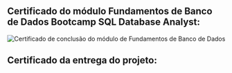 ## Certificado do módulo Fundamentos de Banco de Dados Bootcamp SQL Database Analyst:

![Certificado de conclusão do módulo de Fundamentos de Banco de Dados](https://github.com/monyzeweber/Projetos-SQL/assets/81835859/76e314e0-36fc-45a0-9fbe-6e858c22d20d)

## Certificado da entrega do projeto:
